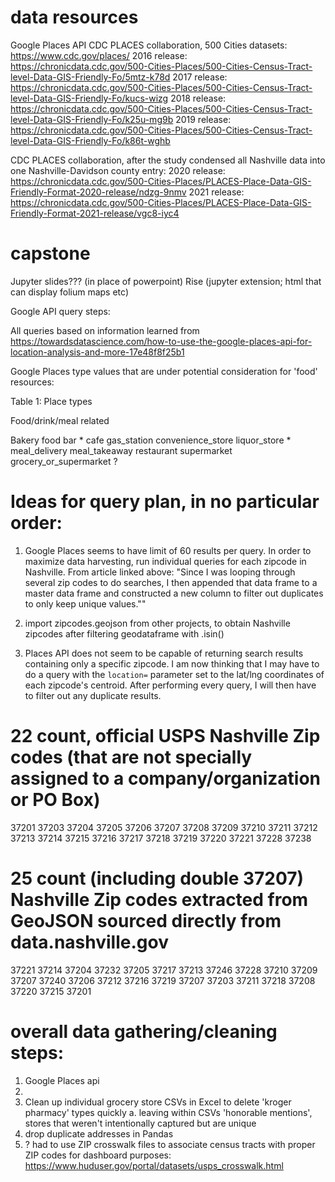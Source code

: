 # data resources
Google Places API
CDC PLACES collaboration, 500 Cities datasets: https://www.cdc.gov/places/
  2016 release: https://chronicdata.cdc.gov/500-Cities-Places/500-Cities-Census-Tract-level-Data-GIS-Friendly-Fo/5mtz-k78d
  2017 release: https://chronicdata.cdc.gov/500-Cities-Places/500-Cities-Census-Tract-level-Data-GIS-Friendly-Fo/kucs-wizg
  2018 release: https://chronicdata.cdc.gov/500-Cities-Places/500-Cities-Census-Tract-level-Data-GIS-Friendly-Fo/k25u-mg9b
  2019 release: https://chronicdata.cdc.gov/500-Cities-Places/500-Cities-Census-Tract-level-Data-GIS-Friendly-Fo/k86t-wghb

CDC PLACES collaboration, after the study condensed all Nashville data into one Nashville-Davidson county entry:
  2020 release: https://chronicdata.cdc.gov/500-Cities-Places/PLACES-Place-Data-GIS-Friendly-Format-2020-release/ndzg-9nmv
  2021 release: https://chronicdata.cdc.gov/500-Cities-Places/PLACES-Place-Data-GIS-Friendly-Format-2021-release/vgc8-iyc4




# capstone

Jupyter slides??? (in place of powerpoint)
Rise (jupyter extension; html that can display folium maps etc)




Google API query steps:

All queries based on information learned from https://towardsdatascience.com/how-to-use-the-google-places-api-for-location-analysis-and-more-17e48f8f25b1

Google Places type values that are under potential consideration for 'food' resources:

Table 1: Place types

Food/drink/meal related

Bakery
food
bar *
cafe
gas_station
convenience_store
liquor_store *
meal_delivery
meal_takeaway
restaurant
supermarket
grocery_or_supermarket ?


# Ideas for query plan, in no particular order:

1. Google Places seems to have limit of 60 results per query. In order to maximize data harvesting, run individual queries for each zipcode in Nashville.
    From article linked above: "Since I was looping through several zip codes to do searches, I then appended that data frame to a master data frame and constructed a new column to filter out duplicates to only keep unique values.""

2. import zipcodes.geojson from other projects, to obtain Nashville zipcodes after filtering geodataframe with .isin()

3. Places API does not seem to be capable of returning search results containing only a specific zipcode. I am now thinking that I may have to do a query with the `location=` parameter set to the lat/lng coordinates of each zipcode's centroid. After performing every query, I will then have to filter out any duplicate results.

# 22 count, official USPS Nashville Zip codes (that are not specially assigned to a company/organization or PO Box)
37201
37203
37204
37205
37206
37207
37208
37209
37210
37211
37212
37213
37214
37215
37216
37217
37218
37219
37220
37221
37228
37238

# 25 count (including double 37207) Nashville Zip codes extracted from GeoJSON sourced directly from data.nashville.gov

37221
37214
37204
37232
37205
37217
37213
37246
37228
37210
37209
37207
37240
37206
37212
37216
37219
37207
37203
37211
37218
37208
37220
37215
37201



# overall data gathering/cleaning steps:
  1. Google Places api
  2.
  3. Clean up individual grocery store CSVs in Excel to delete 'kroger pharmacy' types quickly
    a. leaving within CSVs 'honorable mentions', stores that weren't intentionally captured but are unique
  4. drop duplicate addresses in Pandas
  5. ? had to use ZIP crosswalk files to associate census tracts with proper ZIP codes for dashboard purposes: https://www.huduser.gov/portal/datasets/usps_crosswalk.html
